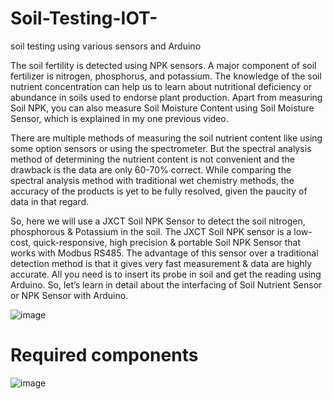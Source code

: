 # Soil-Testing-IOT-
soil testing using various sensors and Arduino


The soil fertility is detected using NPK sensors. A major component of soil fertilizer is nitrogen, phosphorus, and potassium. The knowledge of the soil nutrient concentration can help us to learn about nutritional deficiency or abundance in soils used to endorse plant production. Apart from measuring Soil NPK, you can also measure Soil Moisture Content using Soil Moisture Sensor, which is explained in my one previous video.

There are multiple methods of measuring the soil nutrient content like using some option sensors or using the spectrometer. But the spectral analysis method of determining the nutrient content is not convenient and the drawback is the data are only 60-70% correct. While comparing the spectral analysis method with traditional wet chemistry methods, the accuracy of the products is yet to be fully resolved, given the paucity of data in that regard.

So, here we will use a JXCT Soil NPK Sensor to detect the soil nitrogen, phosphorous & Potassium in the soil. The JXCT Soil NPK sensor is a low-cost, quick-responsive, high precision & portable Soil NPK Sensor that works with Modbus RS485. The advantage of this sensor over a traditional detection method is that it gives very fast measurement & data are highly accurate. All you need is to insert its probe in soil and get the reading using Arduino. So, let’s learn in detail about the interfacing of Soil Nutrient Sensor or NPK Sensor with Arduino.


![image](https://github.com/Dhanunjainaidu/Soil-Testing-IOT-/assets/133733524/6d396eb0-46f6-4637-92de-d0a7a1bf6d6f)

# Required components

![image](https://github.com/Dhanunjainaidu/Soil-Testing-IOT-/assets/133733524/57e3f203-dbc5-429e-92d2-dbdc1882473a)

